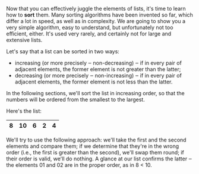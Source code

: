 Now that you can effectively juggle the elements of lists, it's time to learn how to **sort** them. Many sorting algorithms have been invented so far, which differ a lot in speed, as well as in complexity. We are going to show you a very simple algorithm, easy to understand, but unfortunately not too efficient, either. It's used very rarely, and certainly not for large and extensive lists.

Let's say that a list can be sorted in two ways:

- increasing (or more precisely ‒ non-decreasing) ‒ if in every pair of adjacent elements, the former element is not greater than the latter;
- decreasing (or more precisely ‒ non-increasing) ‒ if in every pair of adjacent elements, the former element is not less than the latter.

In the following sections, we'll sort the list in increasing order, so that the numbers will be ordered from the smallest to the largest.

Here's the list:

| 8   | 10  | 6   | 2   | 4   |
| --- | --- | --- | --- | --- |

We'll try to use the following approach: we'll take the first and the second elements and compare them; if we determine that they're in the wrong order (i.e., the first is greater than the second), we'll swap them round; if their order is valid, we'll do nothing. A glance at our list confirms the latter ‒ the elements 01 and 02 are in the proper order, as in 8 < 10.

